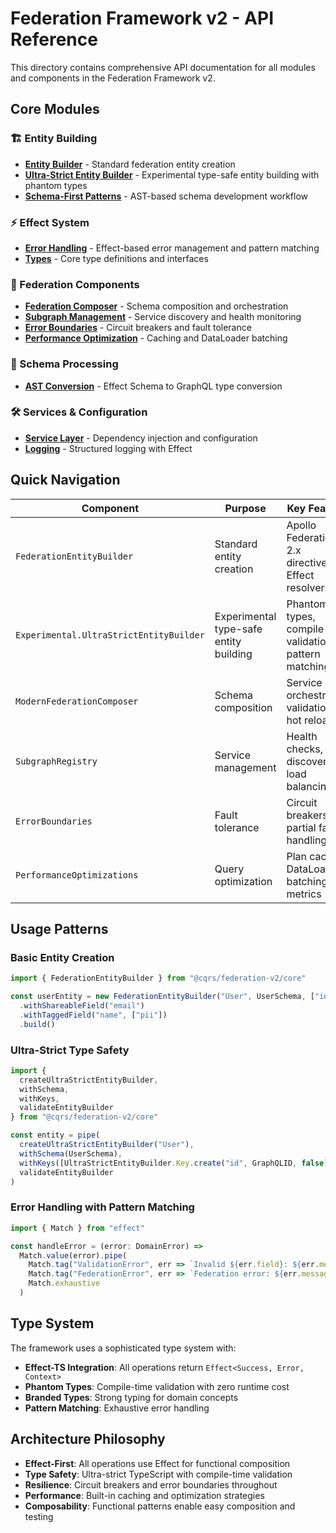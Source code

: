 # Federation Framework v2 - API Reference

This directory contains comprehensive API documentation for all modules and components in the Federation Framework v2.

## Core Modules

### 🏗️ Entity Building
- **[Entity Builder](./entity-builder.md)** - Standard federation entity creation
- **[Ultra-Strict Entity Builder](./ultra-strict-entity-builder.md)** - Experimental type-safe entity building with phantom types
- **[Schema-First Patterns](./schema-first-patterns.md)** - AST-based schema development workflow

### ⚡ Effect System
- **[Error Handling](./error-handling.md)** - Effect-based error management and pattern matching
- **[Types](./types.md)** - Core type definitions and interfaces

### 🔧 Federation Components  
- **[Federation Composer](./federation-composer.md)** - Schema composition and orchestration
- **[Subgraph Management](./subgraph-management.md)** - Service discovery and health monitoring
- **[Error Boundaries](./error-boundaries.md)** - Circuit breakers and fault tolerance
- **[Performance Optimization](./performance-optimization.md)** - Caching and DataLoader batching

### 🔄 Schema Processing
- **[AST Conversion](./ast-conversion.md)** - Effect Schema to GraphQL type conversion

### 🛠️ Services & Configuration
- **[Service Layer](./service-layer.md)** - Dependency injection and configuration
- **[Logging](./logging.md)** - Structured logging with Effect

## Quick Navigation

| Component | Purpose | Key Features |
|-----------|---------|-------------|
| `FederationEntityBuilder` | Standard entity creation | Apollo Federation 2.x directives, Effect resolvers |
| `Experimental.UltraStrictEntityBuilder` | Experimental type-safe entity building | Phantom types, compile-time validation, pattern matching |
| `ModernFederationComposer` | Schema composition | Service orchestration, validation, hot reload |
| `SubgraphRegistry` | Service management | Health checks, discovery, load balancing |
| `ErrorBoundaries` | Fault tolerance | Circuit breakers, partial failure handling |
| `PerformanceOptimizations` | Query optimization | Plan caching, DataLoader batching, metrics |

## Usage Patterns

### Basic Entity Creation
```typescript
import { FederationEntityBuilder } from "@cqrs/federation-v2/core"

const userEntity = new FederationEntityBuilder("User", UserSchema, ["id"])
  .withShareableField("email")
  .withTaggedField("name", ["pii"])
  .build()
```

### Ultra-Strict Type Safety
```typescript
import { 
  createUltraStrictEntityBuilder,
  withSchema,
  withKeys,
  validateEntityBuilder
} from "@cqrs/federation-v2/core"

const entity = pipe(
  createUltraStrictEntityBuilder("User"),
  withSchema(UserSchema),
  withKeys([UltraStrictEntityBuilder.Key.create("id", GraphQLID, false)]),
  validateEntityBuilder
)
```

### Error Handling with Pattern Matching
```typescript
import { Match } from "effect"

const handleError = (error: DomainError) =>
  Match.value(error).pipe(
    Match.tag("ValidationError", err => `Invalid ${err.field}: ${err.message}`),
    Match.tag("FederationError", err => `Federation error: ${err.message}`),
    Match.exhaustive
  )
```

## Type System

The framework uses a sophisticated type system with:
- **Effect-TS Integration**: All operations return `Effect<Success, Error, Context>`
- **Phantom Types**: Compile-time validation with zero runtime cost
- **Branded Types**: Strong typing for domain concepts
- **Pattern Matching**: Exhaustive error handling

## Architecture Philosophy

- **Effect-First**: All operations use Effect for functional composition
- **Type Safety**: Ultra-strict TypeScript with compile-time validation
- **Resilience**: Circuit breakers and error boundaries throughout
- **Performance**: Built-in caching and optimization strategies
- **Composability**: Functional patterns enable easy composition and testing
